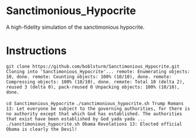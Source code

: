 # Sanctimonious_Hypocrite
A high-fidelity simulation of the sanctimonious hypocrite.

# Instructions
`git clone https://github.com/boblsturm/Sanctimonious_Hypocrite.git
Cloning into 'Sanctimonious_Hypocrite'...
remote: Enumerating objects: 10, done.
remote: Counting objects: 100% (10/10), done.
remote: Compressing objects: 100% (10/10), done.
remote: Total 10 (delta 2), reused 3 (delta 0), pack-reused 0
Unpacking objects: 100% (10/10), done.`

`cd Sanctimonious_Hypocrite`
`./sanctimonious_hypocrite.sh Trump
Romans 13: Let everyone be subject to the governing authorities, for there is no authority except that which God has established. The authorities that exist have been established by God yada yada ...`
`./sanctimonious_hypocrite.sh Obama
Revelations 13: Elected official Obama is clearly the Devil!`
